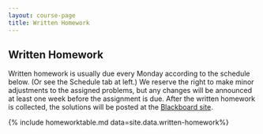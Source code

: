 ```yaml
---
layout: course-page
title: Written Homework
---
```


## Written Homework

Written homework is usually due every Monday according to the schedule below.  (Or see the Schedule tab at left.)  We reserve the right to make minor adjustments to the assigned problems, but any changes will be announced at least one week before the assignment is due.  After the written homework is collected, the solutions will be posted at the [Blackboard site](https://classes.alaska.edu/).

{% include homeworktable.md  data=site.data.written-homework%}
